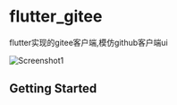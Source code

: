 # flutter_gitee

flutter实现的gitee客户端,模仿github客户端ui

![Screenshot1](http://img.xfans.me/xfans/image/flutter_gitee.jpg)

## Getting Started

